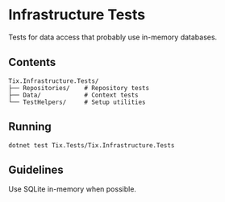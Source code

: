 # Infrastructure Tests

Tests for data access that probably use in-memory databases.

## Contents

```
Tix.Infrastructure.Tests/
├── Repositories/    # Repository tests
├── Data/            # Context tests
└── TestHelpers/     # Setup utilities
```

## Running

```
dotnet test Tix.Tests/Tix.Infrastructure.Tests
```

## Guidelines

Use SQLite in-memory when possible.